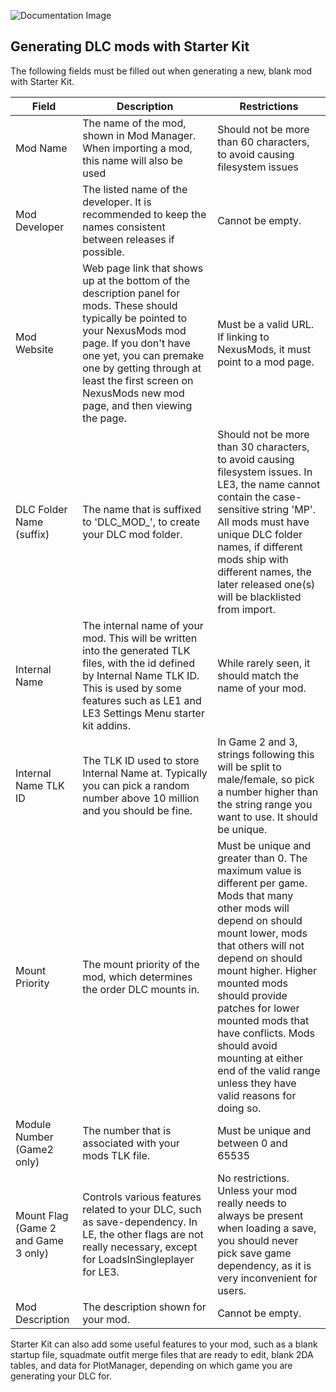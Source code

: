 ![Documentation Image](images/documentation_header.png)

## Generating DLC mods with Starter Kit

The following fields must be filled out when generating a new, blank mod with Starter Kit.

| Field                               | Description                                                                                                                                                                                                                                                                                  | Restrictions                                                                                                                                                                                                                                                                                                                                                                                      |
|-------------------------------------|----------------------------------------------------------------------------------------------------------------------------------------------------------------------------------------------------------------------------------------------------------------------------------------------|---------------------------------------------------------------------------------------------------------------------------------------------------------------------------------------------------------------------------------------------------------------------------------------------------------------------------------------------------------------------------------------------------|
| Mod Name                            | The name of the mod, shown in Mod Manager. When importing a mod, this name will also be used                                                                                                                                                                                                 | Should not be more than 60 characters, to avoid causing filesystem issues                                                                                                                                                                                                                                                                                                                         |
| Mod Developer                       | The listed name of the developer. It is recommended to keep the names consistent between releases if possible.                                                                                                                                                                               | Cannot be empty.                                                                                                                                                                                                                                                                                                                                                                                  |
| Mod Website                         | Web page link that shows up at the bottom of the description panel for mods. These should typically be pointed to your NexusMods mod page. If you don't have one yet, you can premake one by getting through at least the first screen on NexusMods new mod page, and then viewing the page. | Must be a valid URL. If linking to NexusMods, it must point to a mod page.                                                                                                                                                                                                                                                                                                                        |
| DLC Folder Name (suffix)            | The name that is suffixed to 'DLC_MOD_', to create your DLC mod folder.                                                                                                                                                                                                                      | Should not be more than 30 characters, to avoid causing filesystem issues. In LE3, the name cannot contain the case-sensitive string 'MP'. All mods must have unique DLC folder names, if different mods ship with different names, the later released one(s) will be blacklisted from import.                                                                                                    |
| Internal Name                       | The internal name of your mod. This will be written into the generated TLK files, with the id defined by Internal Name TLK ID. This is used by some features such as LE1 and LE3 Settings Menu starter kit addins.                                                                           | While rarely seen, it should match the name of your mod.                                                                                                                                                                                                                                                                                                                                          |
| Internal Name TLK ID                | The TLK ID used to store Internal Name at. Typically you can pick a random number above 10 million and you should be fine.                                                                                                                                                                   | In Game 2 and 3, strings following this will be split to male/female, so pick a number higher than the string range you want to use. It should be unique.                                                                                                                                                                                                                                         |
| Mount Priority                      | The mount priority of the mod, which determines the order DLC mounts in.                                                                                                                                                                                                                     | Must be unique and greater than 0. The maximum value is different per game. Mods that many other mods will depend on should mount lower, mods that others will not depend on should mount higher. Higher mounted mods should provide patches for lower mounted mods that have conflicts. Mods should avoid mounting at either end of the valid range unless they have valid reasons for doing so. |
| Module Number (Game2 only)          | The number that is associated with your mods TLK file.                                                                                                                                                                                                                                       | Must be unique and between 0 and 65535                                                                                                                                                                                                                                                                                                                                                            |
| Mount Flag (Game 2 and Game 3 only) | Controls various features related to your DLC, such as save-dependency. In LE, the other flags are not really necessary, except for LoadsInSingleplayer for LE3.                                                                                                                             | No restrictions. Unless your mod really needs to always be present when loading a save, you should never pick save game dependency, as it is very inconvenient for users.                                                                                                                                                                                                                         |
| Mod Description                     | The description shown for your mod.                                                                                                                                                                                                                                                          | Cannot be empty.                                                                                                                                                                                                                                                                                                                                                                                  |

Starter Kit can also add some useful features to your mod, such as a blank startup file, squadmate outfit merge files that are ready to edit, blank 2DA tables, and data for PlotManager, depending on which game you are generating your DLC for.
